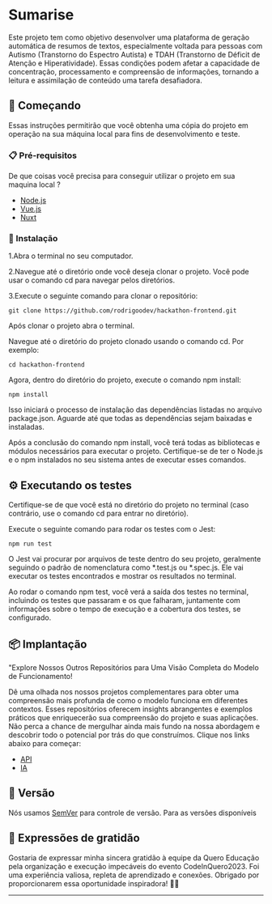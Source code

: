 # Sumarise

Este projeto tem como objetivo desenvolver uma plataforma de geração automática de resumos de textos, especialmente voltada para pessoas com Autismo (Transtorno do Espectro Autista) e TDAH (Transtorno de Déficit de Atenção e Hiperatividade). Essas condições podem afetar a capacidade de concentração, processamento e compreensão de informações, tornando a leitura e assimilação de conteúdo uma tarefa desafiadora.

## 🚀 Começando

Essas instruções permitirão que você obtenha uma cópia do projeto em operação na sua máquina local para fins de desenvolvimento e teste.


### 📋 Pré-requisitos

De que coisas você precisa para conseguir utilizar o projeto em sua maquina local ? 

* [Node.js](https://nodejs.org/en)
* [Vue.js](https://vuejs.org/guide/quick-start.html)
* [Nuxt](https://v2.nuxt.com/pt/)

### 🔧 Instalação

1.Abra o terminal no seu computador.

2.Navegue até o diretório onde você deseja clonar o projeto. Você pode usar o comando cd para navegar pelos diretórios.

3.Execute o seguinte comando para clonar o repositório:

```
git clone https://github.com/rodrigoodev/hackathon-frontend.git
```

Após clonar o projeto abra o terminal.

Navegue até o diretório do projeto clonado usando o comando cd. Por exemplo:

```
cd hackathon-frontend
```

Agora, dentro do diretório do projeto, execute o comando npm install:

```
npm install
```
Isso iniciará o processo de instalação das dependências listadas no arquivo package.json. Aguarde até que todas as dependências sejam baixadas e instaladas.

Após a conclusão do comando npm install, você terá todas as bibliotecas e módulos necessários para executar o projeto. Certifique-se de ter o Node.js e o npm instalados no seu sistema antes de executar esses comandos.

## ⚙️ Executando os testes

Certifique-se de que você está no diretório do projeto no terminal (caso contrário, use o comando cd para entrar no diretório).

Execute o seguinte comando para rodar os testes com o Jest:

```
npm run test
```

O Jest vai procurar por arquivos de teste dentro do seu projeto, geralmente seguindo o padrão de nomenclatura como *.test.js ou *.spec.js. Ele vai executar os testes encontrados e mostrar os resultados no terminal.

Ao rodar o comando npm test, você verá a saída dos testes no terminal, incluindo os testes que passaram e os que falharam, juntamente com informações sobre o tempo de execução e a cobertura dos testes, se configurado.


## 📦 Implantação

"Explore Nossos Outros Repositórios para Uma Visão Completa do Modelo de Funcionamento!

Dê uma olhada nos nossos projetos complementares para obter uma compreensão mais profunda de como o modelo funciona em diferentes contextos. Esses repositórios oferecem insights abrangentes e exemplos práticos que enriquecerão sua compreensão do projeto e suas aplicações. Não perca a chance de mergulhar ainda mais fundo na nossa abordagem e descobrir todo o potencial por trás do que construímos. Clique nos links abaixo para começar:

* [API](https://github.com/leonakao/hackathon-api)
* [IA](https://github.com/matheushirota/ai-hackathon)

## 📌 Versão

Nós usamos [SemVer](http://semver.org/) para controle de versão. Para as versões disponíveis


## 🎁 Expressões de gratidão

Gostaria de expressar minha sincera gratidão à equipe da Quero Educação pela organização e execução impecáveis do evento CodeInQuero2023. Foi uma experiência valiosa, repleta de aprendizado e conexões. Obrigado por proporcionarem essa oportunidade inspiradora! 🙏🌟


---
